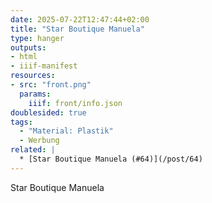 ```yaml
---
date: 2025-07-22T12:47:44+02:00
title: "Star Boutique Manuela"
type: hanger
outputs:
- html
- iiif-manifest
resources:
- src: "front.png"
  params:
    iiif: front/info.json
doublesided: true
tags:
  - "Material: Plastik"
  - Werbung
related: |
  * [Star Boutique Manuela (#64)](/post/64)
---
```

Star Boutique
Manuela
